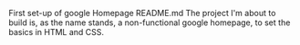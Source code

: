 First set-up of google Homepage README.md
The project I'm about to build is, as the name stands, a non-functional google homepage, to set the basics in HTML and CSS.
